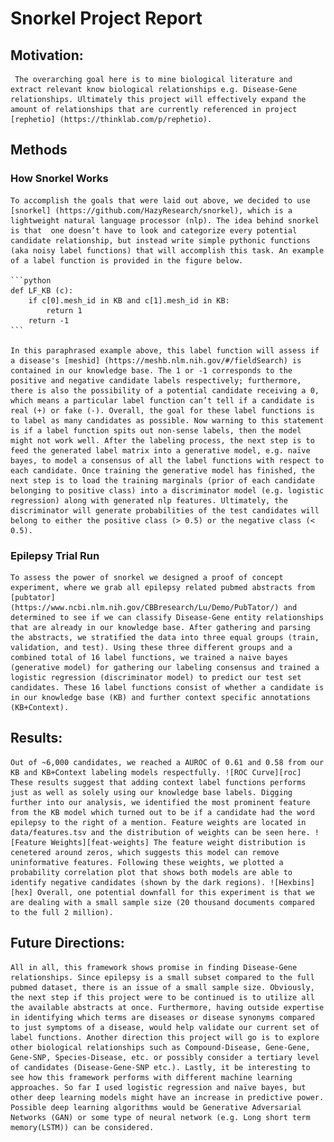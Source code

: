 # Snorkel Project Report

## Motivation: 
	 The overarching goal here is to mine biological literature and extract relevant know biological relationships e.g. Disease-Gene relationships. Ultimately this project will effectively expand the amount of relationships that are currently referenced in project [rephetio] (https://thinklab.com/p/rephetio). 

## Methods
### How Snorkel Works
	To accomplish the goals that were laid out above, we decided to use [snorkel] (https://github.com/HazyResearch/snorkel), which is a lightweight natural language processor (nlp). The idea behind snorkel is that  one doesn’t have to look and categorize every potential candidate relationship, but instead write simple pythonic functions (aka noisy label functions) that will accomplish this task. An example of a label function is provided in the figure below.

	```python
	def LF_KB (c):
		if c[0].mesh_id in KB and c[1].mesh_id in KB:
			return 1
		return -1
	```

	In this paraphrased example above, this label function will assess if a disease's [meshid] (https://meshb.nlm.nih.gov/#/fieldSearch) is contained in our knowledge base. The 1 or -1 corresponds to the positive and negative candidate labels respectively; furthermore, there is also the possibility of a potential candidate receiving a 0, which means a particular label function can’t tell if a candidate is real (+) or fake (-). Overall, the goal for these label functions is to label as many candidates as possible. Now warning to this statement is if a label function spits out non-sense labels, then the model might not work well. After the labeling process, the next step is to feed the generated label matrix into a generative model, e.g. naïve bayes, to model a consensus of all the label functions with respect to each candidate. Once training the generative model has finished, the next step is to load the training marginals (prior of each candidate belonging to positive class) into a discriminator model (e.g. logistic regression) along with generated nlp features. Ultimately, the discriminator will generate probabilities of the test candidates will belong to either the positive class (> 0.5) or the negative class (< 0.5).  

### Epilepsy Trial Run
	To assess the power of snorkel we designed a proof of concept experiment, where we grab all epilepsy related pubmed abstracts from [pubtator] (https://www.ncbi.nlm.nih.gov/CBBresearch/Lu/Demo/PubTator/) and determined to see if we can classify Disease-Gene entity relationships that are already in our knowledge base. After gathering and parsing the abstracts, we stratified the data into three equal groups (train, validation, and test). Using these three different groups and a combined total of 16 label functions, we trained a naive bayes (generative model) for gathering our labeling consensus and trained a logistic regression (discriminator model) to predict our test set candidates. These 16 label functions consist of whether a candidate is in our knowledge base (KB) and further context specific annotations (KB+Context). 

## Results:
	Out of ~6,000 candidates, we reached a AUROC of 0.61 and 0.58 from our KB and KB+Context labeling models respectfully. ![ROC Curve][roc] These results suggest that adding context label functions performs just as well as solely using our knowledge base labels. Digging further into our analysis, we identified the most prominent feature from the KB model which turned out to be if a candidate had the word epilepsy to the right of a mention. Feature weights are located in data/features.tsv and the distribution of weights can be seen here. ![Feature Weights][feat-weights] The feature weight distribution is cenetered around zeros, which suggests this model can remove uninformative features. Following these weights, we plotted a probability correlation plot that shows both models are able to identify negative candidates (shown by the dark regions). ![Hexbins][hex] Overall, one potential downfall for this experiment is that we are dealing with a small sample size (20 thousand documents compared to the full 2 million).

## Future Directions:
	All in all, this framework shows promise in finding Disease-Gene relationships. Since epilepsy is a small subset compared to the full pubmed dataset, there is an issue of a small sample size. Obviously, the next step if this project were to be continued is to utilize all the available abstracts at once. Furthermore, having outside expertise in identifying which terms are diseases or disease synonyms compared to just symptoms of a disease, would help validate our current set of label functions. Another direction this project will go is to explore other biological relationships such as Compound-Disease, Gene-Gene, Gene-SNP, Species-Disease, etc. or possibly consider a tertiary level of candidates (Disease-Gene-SNP etc.). Lastly, it be interesting to see how this framework performs with different machine learning approaches. So far I used logistic regression and naïve bayes, but other deep learning models might have an increase in predictive power. Possible deep learning algorithms would be Generative Adversarial Networks (GAN) or some type of neural network (e.g. Long short term memory(LSTM)) can be considered. 

[roc]: roc-curve.png "ROC Curve KB vs KB_Context"
[feat-weights]: feature-weight-KB.png "Feature Weight (KB)"
[hex]: hexbin-prediction-correlation.png "Hexbin Correlation Plot" 